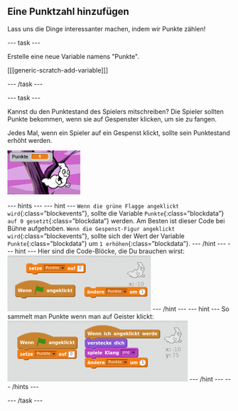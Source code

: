 ## Eine Punktzahl hinzufügen

Lass uns die Dinge interessanter machen, indem wir Punkte zählen!

--- task ---

Erstelle eine neue Variable namens "Punkte".

[[[generic-scratch-add-variable]]]

--- /task ---

--- task ---

Kannst du den Punktestand des Spielers mitschreiben? Die Spieler sollten Punkte bekommen, wenn sie auf Gespenster klicken, um sie zu fangen.

Jedes Mal, wenn ein Spieler auf ein Gespenst klickt, sollte sein Punktestand erhöht werden.

![Punktestand erhöhen](images/ghost-score-test.png)

--- hints --- --- hint --- `Wenn die grüne Flagge angeklickt wird`{:class=”blockevents”}, sollte die Variable `Punkte`{:class=”blockdata”} `auf 0 gesetzt`{:class=”blockdata”} werden. Am Besten ist dieser Code bei Bühne aufgehoben. `Wenn die Gespenst-Figur angeklickt wird`{:class=”blockevents”}, sollte sich der Wert der Variable `Punkte`{:class=”blockdata”} um `1 erhöhen`{:class=”blockdata”}. --- /hint --- --- hint --- Hier sind die Code-Blöcke, die Du brauchen wirst: ![screenshot](images/ghost-score-blocks.png) --- /hint --- --- hint --- So sammelt man Punkte wenn man auf Geister klickt: ![screenshot](images/ghost-score-code.png) --- /hint --- --- /hints ---

--- /task ---